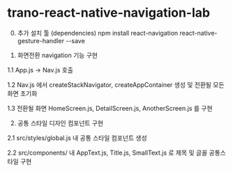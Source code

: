 # trano-react-native-navigation-lab

0. 추가 설치 툴 (dependencies)
  npm install react-navigation react-native-gesture-handler --save
  
1. 화면전환 navigation 기능 구현

  1.1 App.js -> Nav.js 호출

  1.2 Nav.js 에서 createStackNavigator, createAppContainer 생성 및 전환될 모든 화면 초기화

  1.3 전환될 화면 HomeScreen.js, DetailScreen.js, AnotherScreen.js 를 구현

2. 공통 스타일 디자인 컴포넌트 구현

  2.1 src/styles/global.js 내 공통 스타일 컴포넌트 생성

  2.2 src/components/ 내 AppText.js, Title.js, SmallText.js 로 제목 및 글꼴 공통스타일 구현

